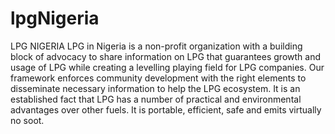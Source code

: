 # lpgNigeria
LPG NIGERIA
LPG in Nigeria is a non-profit organization with a building block of advocacy to share information on LPG that guarantees growth and usage of LPG while creating a
levelling playing field for LPG companies. Our framework enforces community development with the right elements to disseminate necessary information to help the LPG ecosystem.
It is an established fact that LPG has a number of practical and environmental advantages over other fuels.
It is portable, efficient, safe and emits virtually no soot. 
